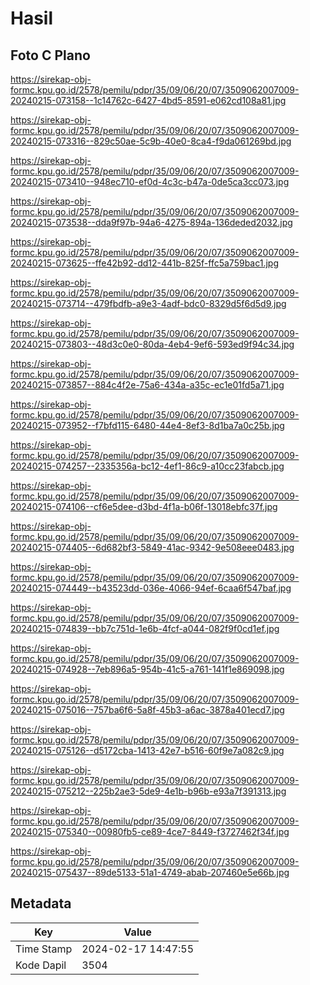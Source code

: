 # Hasil

## Foto C Plano

https://sirekap-obj-formc.kpu.go.id/2578/pemilu/pdpr/35/09/06/20/07/3509062007009-20240215-073158--1c14762c-6427-4bd5-8591-e062cd108a81.jpg

https://sirekap-obj-formc.kpu.go.id/2578/pemilu/pdpr/35/09/06/20/07/3509062007009-20240215-073316--829c50ae-5c9b-40e0-8ca4-f9da061269bd.jpg

https://sirekap-obj-formc.kpu.go.id/2578/pemilu/pdpr/35/09/06/20/07/3509062007009-20240215-073410--948ec710-ef0d-4c3c-b47a-0de5ca3cc073.jpg

https://sirekap-obj-formc.kpu.go.id/2578/pemilu/pdpr/35/09/06/20/07/3509062007009-20240215-073538--dda9f97b-94a6-4275-894a-136deded2032.jpg

https://sirekap-obj-formc.kpu.go.id/2578/pemilu/pdpr/35/09/06/20/07/3509062007009-20240215-073625--ffe42b92-dd12-441b-825f-ffc5a759bac1.jpg

https://sirekap-obj-formc.kpu.go.id/2578/pemilu/pdpr/35/09/06/20/07/3509062007009-20240215-073714--479fbdfb-a9e3-4adf-bdc0-8329d5f6d5d9.jpg

https://sirekap-obj-formc.kpu.go.id/2578/pemilu/pdpr/35/09/06/20/07/3509062007009-20240215-073803--48d3c0e0-80da-4eb4-9ef6-593ed9f94c34.jpg

https://sirekap-obj-formc.kpu.go.id/2578/pemilu/pdpr/35/09/06/20/07/3509062007009-20240215-073857--884c4f2e-75a6-434a-a35c-ec1e01fd5a71.jpg

https://sirekap-obj-formc.kpu.go.id/2578/pemilu/pdpr/35/09/06/20/07/3509062007009-20240215-073952--f7bfd115-6480-44e4-8ef3-8d1ba7a0c25b.jpg

https://sirekap-obj-formc.kpu.go.id/2578/pemilu/pdpr/35/09/06/20/07/3509062007009-20240215-074257--2335356a-bc12-4ef1-86c9-a10cc23fabcb.jpg

https://sirekap-obj-formc.kpu.go.id/2578/pemilu/pdpr/35/09/06/20/07/3509062007009-20240215-074106--cf6e5dee-d3bd-4f1a-b06f-13018ebfc37f.jpg

https://sirekap-obj-formc.kpu.go.id/2578/pemilu/pdpr/35/09/06/20/07/3509062007009-20240215-074405--6d682bf3-5849-41ac-9342-9e508eee0483.jpg

https://sirekap-obj-formc.kpu.go.id/2578/pemilu/pdpr/35/09/06/20/07/3509062007009-20240215-074449--b43523dd-036e-4066-94ef-6caa6f547baf.jpg

https://sirekap-obj-formc.kpu.go.id/2578/pemilu/pdpr/35/09/06/20/07/3509062007009-20240215-074839--bb7c751d-1e6b-4fcf-a044-082f9f0cd1ef.jpg

https://sirekap-obj-formc.kpu.go.id/2578/pemilu/pdpr/35/09/06/20/07/3509062007009-20240215-074928--7eb896a5-954b-41c5-a761-141f1e869098.jpg

https://sirekap-obj-formc.kpu.go.id/2578/pemilu/pdpr/35/09/06/20/07/3509062007009-20240215-075016--757ba6f6-5a8f-45b3-a6ac-3878a401ecd7.jpg

https://sirekap-obj-formc.kpu.go.id/2578/pemilu/pdpr/35/09/06/20/07/3509062007009-20240215-075126--d5172cba-1413-42e7-b516-60f9e7a082c9.jpg

https://sirekap-obj-formc.kpu.go.id/2578/pemilu/pdpr/35/09/06/20/07/3509062007009-20240215-075212--225b2ae3-5de9-4e1b-b96b-e93a7f391313.jpg

https://sirekap-obj-formc.kpu.go.id/2578/pemilu/pdpr/35/09/06/20/07/3509062007009-20240215-075340--00980fb5-ce89-4ce7-8449-f3727462f34f.jpg

https://sirekap-obj-formc.kpu.go.id/2578/pemilu/pdpr/35/09/06/20/07/3509062007009-20240215-075437--89de5133-51a1-4749-abab-207460e5e66b.jpg


## Metadata

| Key        | Value               |
| ---------- | ------------------- |
| Time Stamp | 2024-02-17 14:47:55 |
| Kode Dapil | 3504                |




